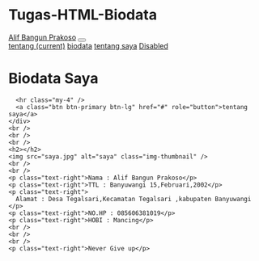# Tugas-HTML-Biodata
<!DOCTYPE html>
<html>
  <head>
    <title>Parcel Sandbox</title>
    <meta charset="UTF-8" />
    <link rel="stylesheet" href="asset/css/bootstrap.css" />
    <link href="biodata.html" />
    <link href="tentang.html" />
  </head>

  <body>
    <nav class="navbar navbar-expand-lg navbar-light bg-light">
      <a class="navbar-brand" href="#">Alif Bangun Prakoso</a>
      <button
        class="navbar-toggler"
        type="button"
        data-toggle="collapse"
        data-target="#navbarNavAltMarkup"
        aria-controls="navbarNavAltMarkup"
        aria-expanded="false"
        aria-label="Toggle navigation"
      >
        <span class="navbar-toggler-icon"></span>
      </button>
      <div class="collapse navbar-collapse" id="navbarNavAltMarkup">
        <div class="navbar-nav">
          <a class="nav-link active" href="#"
            >tentang <span class="sr-only">(current)</span></a
          >
          <a class="nav-link" href="#">biodata</a>
          <a class="nav-link" href="#">tentang saya</a>
          <a
            class="nav-link disabled"
            href="#"
            tabindex="-1"
            aria-disabled="true"
            >Disabled</a
          >
        </div>
      </div>
    </nav>
    <div class="jumbotron">
      <h1 class="display-4">Biodata Saya</h1>

      <hr class="my-4" />
      <a class="btn btn-primary btn-lg" href="#" role="button">tentang saya</a>
    </div>
    <br />
    <br />
    <br />
    <h2></h2>
    <img src="saya.jpg" alt="saya" class="img-thumbnail" />
    <br />
    <br />
    <p class="text-right">Nama : Alif Bangun Prakoso</p>
    <p class="text-right">TTL : Banyuwangi 15,Februari,2002</p>
    <p class="text-right">
      Alamat : Desa Tegalsari,Kecamatan Tegalsari ,kabupaten Banyuwangi
    </p>
    <p class="text-right">NO.HP : 085606381019</p>
    <p class="text-right">HOBI : Mancing</p>
    <br />
    <br />
    <br />
    <p class="text-right">Never Give up</p>
  </body>
</html>
